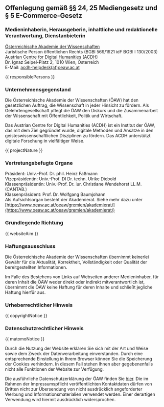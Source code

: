 ## Offenlegung gemäß §§ 24, 25 Mediengesetz und § 5 E-Commerce-Gesetz

### Medieninhaberin, Herausgeberin, inhaltliche und redaktionelle Verantwortung, Dienstanbieterin

[Österreichische Akademie der Wissenschaften](https://www.oeaw.ac.at) \
Juristische Person öffentlichen Rechts (BGBl 569/1921 idF BGBl I 130/2003) \
[Austrian Centre for Digital Humanities (ACDH)](https://acdh.oeaw.ac.at) \
Dr. Ignaz Seipel-Platz 2, 1010 Wien, Österreich \
E-Mail: [acdh-helpdesk(at)oeaw.ac.at](mailto:acdh-helpdesk@oeaw.ac.at)

{{ responsiblePersons }}

### Unternehmensgegenstand

Die Österreichische Akademie der Wissenschaften (ÖAW) hat den gesetzlichen Auftrag, die Wissenschaft
in jeder Hinsicht zu fördern. Als Gelehrtengesellschaft pflegt die ÖAW den Diskurs und die
Zusammenarbeit der Wissenschaft mit Öffentlichkeit, Politik und Wirtschaft.

Das Austrian Centre for Digital Humanities (ACDH) ist ein Institut der ÖAW, das mit dem Ziel
gegründet wurde, digitale Methoden und Ansätze in den geisteswissenschaftlichen Disziplinen zu
fördern. Das ACDH unterstützt digitale Forschung in vielfältiger Weise.

{{ projectNature }}

### Vertretungsbefugte Organe

Präsident: Univ.-Prof. Dr. phil. Heinz Faßmann \
Vizepräsidentin: Univ.-Prof. DI Dr. techn. Ulrike Diebold \
Klassenpräsidentin: Univ.-Prof. Dr. iur. Christiane Wendehorst LL.M. (CANTAB.) \
Klassenpräsident: Prof. Dr. Wolfgang Baumjohann \
Als Aufsichtsorgan besteht der Akademierat. Siehe mehr dazu unter
[https://www.oeaw.ac.at/oeaw/gremien/akademierat/](https://www.oeaw.ac.at/oeaw/gremien/akademierat/)

### Grundlegende Richtung

{{ websiteAim }}

### Haftungsausschluss

Die Österreichische Akademie der Wissenschaften übernimmt keinerlei Gewähr für die Aktualität,
Korrektheit, Vollständigkeit oder Qualität der bereitgestellten Informationen.

Im Falle des Bestehens von Links auf Webseiten anderer Medieninhaber, für deren Inhalt die ÖAW weder
direkt oder indirekt mitverantwortlich ist, übernimmt die ÖAW keine Haftung für deren Inhalte und
schließt jegliche Haftung hierfür aus.

### Urheberrechtlicher Hinweis

{{ copyrightNotice }}

### Datenschutzrechtlicher Hinweis

{{ matomoNotice }}

Durch die Nutzung der Website erklären Sie sich mit der Art und Weise sowie dem Zweck der
Datenverarbeitung einverstanden. Durch eine entsprechende Einstellung in Ihrem Browser können Sie
die Speicherung der Cookies verhindern. In diesem Fall stehen Ihnen aber gegebenenfalls nicht alle
Funktionen der Website zur Verfügung.

Die ausführliche Datenschutzerklärung der ÖAW finden Sie
[hier](https://www.oeaw.ac.at/oeaw/datenschutz). Die im Rahmen der Impressumspflicht
veröffentlichten Kontaktdaten dürfen von Dritten nicht zur Übersendung von nicht ausdrücklich
angeforderter Werbung und Informationsmaterialien verwendet werden. Einer derartigen Verwendung wird
hiermit ausdrücklich widersprochen.
